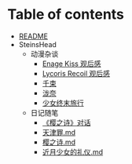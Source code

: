 # Table of contents

- [README](README.md)
- SteinsHead
  - 动漫杂谈
    - [Enage Kiss 观后感](SteinsHead/动漫杂谈/Engage-Kiss.md)
    - [Lycoris Recoil 观后感](SteinsHead/动漫杂谈/Lycoris-Recoil.md)
    - [千束](SteinsHead/动漫杂谈/千束.md)
    - [泷奈](SteinsHead/动漫杂谈/泷奈.md)
    - [少女终末旅行](SteinsHead/动漫杂谈/少女终末旅行.md)
  - 日记随笔
    - [《樱之诗》对话](SteinsHead/日记随笔/《樱之诗》对话.md)
    - [天津罪.md](SteinsHead/日记随笔/天津罪.md)
    - [樱之诗.md](SteinsHead/日记随笔/樱之诗.md)
    - [近月少女的礼仪.md](SteinsHead/日记随笔/近月少女的礼仪.md)
    